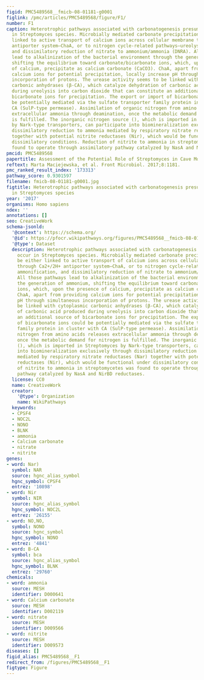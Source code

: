 ```yaml
---
figid: PMC5489568__fmicb-08-01181-g0001
figlink: /pmc/articles/PMC5489568/figure/F1/
number: F1
caption: Heterotrophic pathways associated with carbonatogenesis presumed to occur
  in Streptomyces species. Microbially mediated carbonate precipitation might be either
  linked to active transport of calcium ions across cellular membrane through Ca2+/2H+
  antiporter system—ChaA, or to nitrogen cycle-related pathways—ureolysis, ammonification,
  and dissimilatory reduction of nitrate to ammonium/ammonia (DNRA). All those pathways
  lead to alkalinization of the bacterial environment through the generation of ammonium,
  shifting the equilibrium toward carbonate/bicarbonate ions, which, upon the presence
  of calcium, precipitate as calcium carbonate (CaCO3). ChaA, apart from providing
  calcium ions for potential precipitation, locally increase pH through simultaneous
  incorporation of protons. The urease activity seems to be linked with cytoplasmic
  carbonic anhydrases (β-CA), which catalyze dehydration of carbonic acid produced
  during ureolysis into carbon dioxide that can constitute an additional source of
  bicarbonate ions for precipitation. The export or import of bicarbonate ions could
  be potentially mediated via the sulfate transporter family protein in cluster with
  CA (SulP-type permease). Assimilation of organic nitrogen from amino acids releases
  extracellular ammonia through deamination, once the metabolic demand for nitrogen
  is fulfilled. The inorganic nitrogen source (), which is imported in Streptomyces
  by Nark-type transporters, can participate into biomineralization exclusively through
  dissimilatory reduction to ammonia mediated by respiratory nitrate reductases (Nar)
  together with potential nitrite reductases (Nir), which would be functional under
  dissimilatory conditions. Reduction of nitrite to ammonia in streptomycetes was
  found to operate through assimilatory pathway catalyzed by NasA and NirBD reductases.
pmcid: PMC5489568
papertitle: Assessment of the Potential Role of Streptomyces in Cave Moonmilk Formation.
reftext: Marta Maciejewska, et al. Front Microbiol. 2017;8:1181.
pmc_ranked_result_index: '173313'
pathway_score: 0.9301597
filename: fmicb-08-01181-g0001.jpg
figtitle: Heterotrophic pathways associated with carbonatogenesis presumed to occur
  in Streptomyces species
year: '2017'
organisms: Homo sapiens
ndex: ''
annotations: []
seo: CreativeWork
schema-jsonld:
  '@context': https://schema.org/
  '@id': https://pfocr.wikipathways.org/figures/PMC5489568__fmicb-08-01181-g0001.html
  '@type': Dataset
  description: Heterotrophic pathways associated with carbonatogenesis presumed to
    occur in Streptomyces species. Microbially mediated carbonate precipitation might
    be either linked to active transport of calcium ions across cellular membrane
    through Ca2+/2H+ antiporter system—ChaA, or to nitrogen cycle-related pathways—ureolysis,
    ammonification, and dissimilatory reduction of nitrate to ammonium/ammonia (DNRA).
    All those pathways lead to alkalinization of the bacterial environment through
    the generation of ammonium, shifting the equilibrium toward carbonate/bicarbonate
    ions, which, upon the presence of calcium, precipitate as calcium carbonate (CaCO3).
    ChaA, apart from providing calcium ions for potential precipitation, locally increase
    pH through simultaneous incorporation of protons. The urease activity seems to
    be linked with cytoplasmic carbonic anhydrases (β-CA), which catalyze dehydration
    of carbonic acid produced during ureolysis into carbon dioxide that can constitute
    an additional source of bicarbonate ions for precipitation. The export or import
    of bicarbonate ions could be potentially mediated via the sulfate transporter
    family protein in cluster with CA (SulP-type permease). Assimilation of organic
    nitrogen from amino acids releases extracellular ammonia through deamination,
    once the metabolic demand for nitrogen is fulfilled. The inorganic nitrogen source
    (), which is imported in Streptomyces by Nark-type transporters, can participate
    into biomineralization exclusively through dissimilatory reduction to ammonia
    mediated by respiratory nitrate reductases (Nar) together with potential nitrite
    reductases (Nir), which would be functional under dissimilatory conditions. Reduction
    of nitrite to ammonia in streptomycetes was found to operate through assimilatory
    pathway catalyzed by NasA and NirBD reductases.
  license: CC0
  name: CreativeWork
  creator:
    '@type': Organization
    name: WikiPathways
  keywords:
  - CPSF4
  - NOC2L
  - NONO
  - BLNK
  - ammonia
  - Calcium carbonate
  - nitrate
  - nitrite
genes:
- word: Nar)
  symbol: NAR
  source: hgnc_alias_symbol
  hgnc_symbol: CPSF4
  entrez: '10898'
- word: Nir
  symbol: NIR
  source: hgnc_alias_symbol
  hgnc_symbol: NOC2L
  entrez: '26155'
- word: NO,NO,
  symbol: NONO
  source: hgnc_symbol
  hgnc_symbol: NONO
  entrez: '4841'
- word: B-CA
  symbol: bca
  source: hgnc_alias_symbol
  hgnc_symbol: BLNK
  entrez: '29760'
chemicals:
- word: ammonia
  source: MESH
  identifier: D000641
- word: Calcium carbonate
  source: MESH
  identifier: D002119
- word: nitrate
  source: MESH
  identifier: D009566
- word: nitrite
  source: MESH
  identifier: D009573
diseases: []
figid_alias: PMC5489568__F1
redirect_from: /figures/PMC5489568__F1
figtype: Figure
---
```

